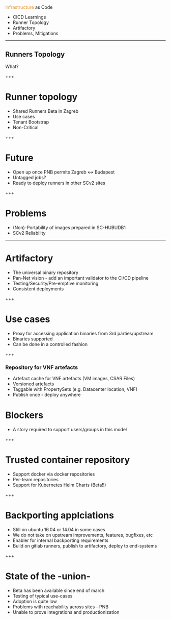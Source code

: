 # <span style="font-family:Helvetica Neue; font-weight:bold">
<span style="color:#e49436">Infrastructure</span> as Code</span>

* CICD Learnings
* Runner Topology
* Artifactory
* Problems, Mitigations

---

## Runners Topology

What?

+++

# Runner topology

- Shared Runners Beta in Zagreb
- Use cases
- Tenant Bootstrap
- Non-Critical

+++

# Future

- Open up once PNB permits Zagreb <-> Budapest
- Untagged jobs?
- Ready to deploy runners in other SCv2 sites

+++

# Problems

- (Non)-Portability of images prepared in SC-HUBUDB1
- SCv2 Reliability

---

# Artifactory

- The universal binary repository
- Pan-Net vision - add an important validator to the CI/CD pipeline
- Testing/Security/Pre-emptive monitoring
- Consistent deployments

+++

# Use cases

- Proxy for accessing application binaries from 3rd parties/upstream
- Binaries supported
- Can be done in a controlled fashion

+++

### Repository for VNF artefacts

- Artefact cache for VNF artefacts (VM images, CSAR Files)
- Versioned artefacts
- Taggable with PropertySets (e.g. Datacenter location, VNF)
- Publish once - deploy anywhere

# Blockers

- A story required to support users/groups in this model

+++

# Trusted container repository

- Support docker via docker repositories
- Per-team repositories
- Support for Kubernetes Helm Charts (Beta!!)

+++

# Backporting applciations

- Still on ubuntu 16.04 or 14.04 in some cases
- We do not take on upstream improvements, features, bugfixes, etc
- Enabler for internal backporting requirements
- Build on gitlab runners, publish to artifactory, deploy to end-systems

+++

# State of the -union-

- Beta has been available since end of march
- Testing of typical use-cases
- Adoption is quite low
- Problems with reachability across sites - PNB
- Unable to prove integrations and productionization

